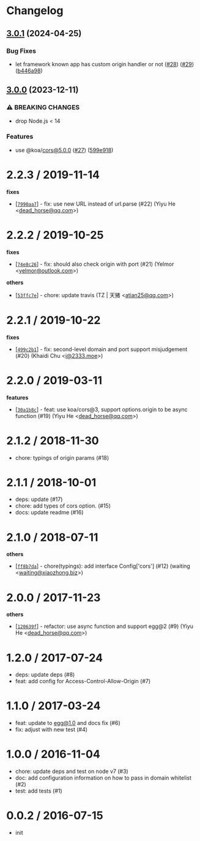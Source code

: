 # Changelog

## [3.0.1](https://github.com/eggjs/egg-cors/compare/v3.0.0...v3.0.1) (2024-04-25)


### Bug Fixes

* let framework known app has custom origin handler or not ([#28](https://github.com/eggjs/egg-cors/issues/28)) ([#29](https://github.com/eggjs/egg-cors/issues/29)) ([b446a98](https://github.com/eggjs/egg-cors/commit/b446a987ee66c38ac07458a5d69992f5a43071a2))

## [3.0.0](https://github.com/eggjs/egg-cors/compare/v2.2.3...v3.0.0) (2023-12-11)


### ⚠ BREAKING CHANGES

* drop Node.js < 14

### Features

* use @koa/cors@5.0.0 ([#27](https://github.com/eggjs/egg-cors/issues/27)) ([599e918](https://github.com/eggjs/egg-cors/commit/599e918f18f65c47e41ebf30d659ae439e10207d))

2.2.3 / 2019-11-14
==================

**fixes**
  * [[`7990aa7`](http://github.com/eggjs/egg-cors/commit/7990aa7c92fa2c82bb6e9018b7191852879f1569)] - fix: use new URL instead of url.parse (#22) (Yiyu He <<dead_horse@qq.com>>)

2.2.2 / 2019-10-25
==================

**fixes**
  * [[`74e8c26`](http://github.com/eggjs/egg-cors/commit/74e8c264ddbc3aa4b926efa7696a310ef3dabe71)] - fix: should also check origin with port (#21) (Yelmor <<yelmor@outlook.com>>)

**others**
  * [[`53ffc7e`](http://github.com/eggjs/egg-cors/commit/53ffc7ec2cb4d119dc2e6b76bbccb0ed7a3712e9)] - chore: update travis (TZ | 天猪 <<atian25@qq.com>>)

2.2.1 / 2019-10-22
==================

**fixes**
  * [[`499c2b1`](http://github.com/eggjs/egg-cors/commit/499c2b1cd730b4a9d5d7811946661cc9b475326d)] - fix: second-level domain and port support misjudgement (#20) (Khaidi Chu <<i@2333.moe>>)

2.2.0 / 2019-03-11
==================

**features**
  * [[`30a1b8c`](http://github.com/eggjs/egg-cors/commit/30a1b8c8cf58cacd208f86905d334588db523b8e)] - feat: use koa/cors@3, support options.origin to be async function (#19) (Yiyu He <<dead_horse@qq.com>>)

2.1.2 / 2018-11-30
==================

  * chore: typings of origin params (#18)

2.1.1 / 2018-10-01
==================

  * deps: update (#17)
  * chore: add types of cors option. (#15)
  * docs: update readme (#16)

2.1.0 / 2018-07-11
==================

**others**
  * [[`ff8b7da`](http://github.com/eggjs/egg-cors/commit/ff8b7dab9c9acff5f5319ecca1fe0df5d1ebfaf8)] - chore(typings): add interface Config['cors'] (#12) (waiting <<waiting@xiaozhong.biz>>)

2.0.0 / 2017-11-23
==================

**others**
  * [[`120639f`](http://github.com/eggjs/egg-cors/commit/120639fb784ed1ea71eff071124d3f242b52ab72)] - refactor: use async function and support egg@2 (#9) (Yiyu He <<dead_horse@qq.com>>)

1.2.0 / 2017-07-24
==================

  * deps: update deps (#8)
  * feat: add config for Access-Control-Allow-Origin (#7)

1.1.0 / 2017-03-24
==================

  * feat: update to egg@1.0 and docs fix (#6)
  * fix: adjust with new test (#4)

1.0.0 / 2016-11-04
==================

  * chore: update deps and test on node v7 (#3)
  * doc: add configuration information on how to pass in domain whitelist (#2)
  * test: add tests (#1)

0.0.2 / 2016-07-15
==================

  * init
